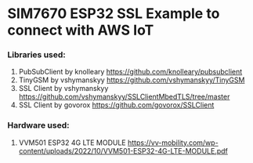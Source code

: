 # SIM7670 ESP32 SSL Example to connect with AWS IoT

### Libraries used:
1. PubSubClient by knolleary <https://github.com/knolleary/pubsubclient>
2. TinyGSM by vshymanskyy <https://github.com/vshymanskyy/TinyGSM>
3. SSL Client by vshymanskyy <https://github.com/vshymanskyy/SSLClientMbedTLS/tree/master>
3. SSL Client by govorox <https://github.com/govorox/SSLClient>

### Hardware used:
1. VVM501 ESP32 4G LTE MODULE <https://vv-mobility.com/wp-content/uploads/2022/10/VVM501-ESP32-4G-LTE-MODULE.pdf>
